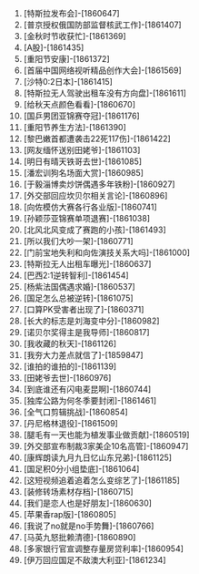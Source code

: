 
1. [特斯拉发布会]-[1860647]
1. [普京授权俄国防部监督核武工作]-[1861407]
1. [金秋时节收获忙]-[1861369]
1. [A股]-[1861435]
1. [重阳节安康]-[1861372]
1. [首届中国网络视听精品创作大会]-[1861569]
1. [沙特0:2日本]-[1861415]
1. [特斯拉无人驾驶出租车没有方向盘]-[1861611]
1. [给秋天点颜色看看]-[1860670]
1. [国乒男团亚锦赛夺冠]-[1861176]
1. [重阳节养生方法]-[1861390]
1. [黎巴嫩首都遭袭击22死117伤]-[1861422]
1. [网友缅怀送别田姥爷]-[1861103]
1. [明日有晴天铁哥去世]-[1861085]
1. [潘宏训狗名场面大赏]-[1860985]
1. [于毅淄博卖炒饼偶遇多年铁粉]-[1860927]
1. [外交部回应坎贝尔相关言论]-[1860896]
1. [向佐模仿大赛各行各业版]-[1860741]
1. [孙颖莎亚锦赛单项退赛]-[1861038]
1. [北风北风变成了赛跑的小孩]-[1861493]
1. [所以我们大吵一架]-[1860771]
1. [门前宝地失利和向佐演技关系大吗]-[1861000]
1. [特斯拉无人出租车曝光]-[1860637]
1. [巴西2:1逆转智利]-[1861454]
1. [杨紫法国偶遇求婚]-[1860537]
1. [国足怎么总被逆转]-[1861075]
1. [口算PK受害者出现了]-[1860371]
1. [长大的标志是刘海变中分]-[1860982]
1. [诺贝尔奖得主是我导师]-[1860817]
1. [我收藏的秋天]-[1861126]
1. [我夯大力差点就信了]-[1859847]
1. [谁拍的谁拍的]-[1861139]
1. [田姥爷去世]-[1860976]
1. [到底谁还有闪电麦昆啊]-[1860744]
1. [独库公路为何冬季要封闭]-[1861461]
1. [全气口剪辑挑战]-[1860854]
1. [丹尼格林退役]-[1861509]
1. [腿毛有一天也能为植发事业做贡献]-[1860519]
1. [外交部宣布制裁3家美企10名高管]-[1860947]
1. [康辉朗读九月九日忆山东兄弟]-[1861125]
1. [国足积0分小组垫底]-[1861064]
1. [这短视频追着追着怎么变综艺了]-[1861185]
1. [装修转场素材存档]-[1860715]
1. [我们是恋人也是好朋友]-[1860630]
1. [苹果香rap版]-[1860805]
1. [我说了no就是no手势舞]-[1860766]
1. [马英九怒批赖清德]-[1860890]
1. [多家银行官宣调整存量房贷利率]-[1860954]
1. [伊万回应国足不敌澳大利亚]-[1861234]